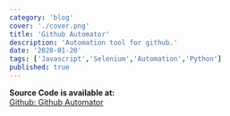```yaml
---
category: 'blog'
cover: './cover.png'
title: 'Github Automator'
description: 'Automation tool for github.'
date: '2020-01-20'
tags: ['Javascript','Selenium','Automation','Python']
published: true
---
```


**Source Code is available at:**<br>
[Github: Github Automator](https://github.com/Pusendra/Github-automator)

